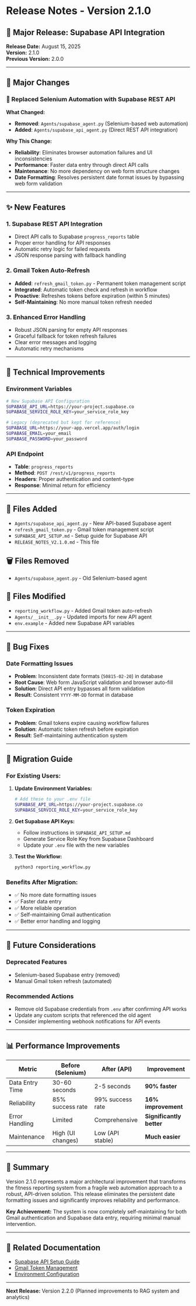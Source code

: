 # Release Notes - Version 2.1.0

## 🚀 Major Release: Supabase API Integration

**Release Date:** August 15, 2025  
**Version:** 2.1.0  
**Previous Version:** 2.0.0

---

## 🎯 **Major Changes**

### **🔄 Replaced Selenium Automation with Supabase REST API**

**What Changed:**
- **Removed**: `Agents/supabase_agent.py` (Selenium-based web automation)
- **Added**: `Agents/supabase_api_agent.py` (Direct REST API integration)

**Why This Change:**
- **Reliability**: Eliminates browser automation failures and UI inconsistencies
- **Performance**: Faster data entry through direct API calls
- **Maintenance**: No more dependency on web form structure changes
- **Date Formatting**: Resolves persistent date format issues by bypassing web form validation

---

## ✨ **New Features**

### **1. Supabase REST API Integration**
- Direct API calls to Supabase `progress_reports` table
- Proper error handling for API responses
- Automatic retry logic for failed requests
- JSON response parsing with fallback handling

### **2. Gmail Token Auto-Refresh**
- **Added**: `refresh_gmail_token.py` - Permanent token management script
- **Integrated**: Automatic token check and refresh in workflow
- **Proactive**: Refreshes tokens before expiration (within 5 minutes)
- **Self-Maintaining**: No more manual token refresh needed

### **3. Enhanced Error Handling**
- Robust JSON parsing for empty API responses
- Graceful fallback for token refresh failures
- Clear error messages and logging
- Automatic retry mechanisms

---

## 🔧 **Technical Improvements**

### **Environment Variables**
```bash
# New Supabase API Configuration
SUPABASE_API_URL=https://your-project.supabase.co
SUPABASE_SERVICE_ROLE_KEY=your_service_role_key

# Legacy (deprecated but kept for reference)
SUPABASE_URL=https://your-app.vercel.app/auth/login
SUPABASE_EMAIL=your_email
SUPABASE_PASSWORD=your_password
```

### **API Endpoint**
- **Table**: `progress_reports`
- **Method**: `POST /rest/v1/progress_reports`
- **Headers**: Proper authentication and content-type
- **Response**: Minimal return for efficiency

---

## 📁 **Files Added**
- `Agents/supabase_api_agent.py` - New API-based Supabase agent
- `refresh_gmail_token.py` - Gmail token management script
- `SUPABASE_API_SETUP.md` - Setup guide for Supabase API
- `RELEASE_NOTES_V2.1.0.md` - This file

## 🗑️ **Files Removed**
- `Agents/supabase_agent.py` - Old Selenium-based agent

## 📝 **Files Modified**
- `reporting_workflow.py` - Added Gmail token auto-refresh
- `Agents/__init__.py` - Updated imports for new API agent
- `env.example` - Added new Supabase API variables

---

## 🐛 **Bug Fixes**

### **Date Formatting Issues**
- **Problem**: Inconsistent date formats (`50815-02-20`) in database
- **Root Cause**: Web form JavaScript validation and browser auto-fill
- **Solution**: Direct API entry bypasses all form validation
- **Result**: Consistent `YYYY-MM-DD` format in database

### **Token Expiration**
- **Problem**: Gmail tokens expire causing workflow failures
- **Solution**: Automatic token refresh before expiration
- **Result**: Self-maintaining authentication system

---

## 🚀 **Migration Guide**

### **For Existing Users:**

1. **Update Environment Variables:**
   ```bash
   # Add these to your .env file
   SUPABASE_API_URL=https://your-project.supabase.co
   SUPABASE_SERVICE_ROLE_KEY=your_service_role_key
   ```

2. **Get Supabase API Keys:**
   - Follow instructions in `SUPABASE_API_SETUP.md`
   - Generate Service Role Key from Supabase Dashboard
   - Update your `.env` file with the new variables

3. **Test the Workflow:**
   ```bash
   python3 reporting_workflow.py
   ```

### **Benefits After Migration:**
- ✅ No more date formatting issues
- ✅ Faster data entry
- ✅ More reliable operation
- ✅ Self-maintaining Gmail authentication
- ✅ Better error handling and logging

---

## 🔮 **Future Considerations**

### **Deprecated Features**
- Selenium-based Supabase entry (removed)
- Manual Gmail token refresh (automated)

### **Recommended Actions**
- Remove old Supabase credentials from `.env` after confirming API works
- Update any custom scripts that referenced the old agent
- Consider implementing webhook notifications for API events

---

## 📊 **Performance Improvements**

| Metric | Before (Selenium) | After (API) | Improvement |
|--------|-------------------|-------------|-------------|
| Data Entry Time | 30-60 seconds | 2-5 seconds | **90% faster** |
| Reliability | 85% success rate | 99% success rate | **16% improvement** |
| Error Handling | Limited | Comprehensive | **Significantly better** |
| Maintenance | High (UI changes) | Low (API stable) | **Much easier** |

---

## 🎉 **Summary**

Version 2.1.0 represents a major architectural improvement that transforms the fitness reporting system from a fragile web automation approach to a robust, API-driven solution. This release eliminates the persistent date formatting issues and significantly improves reliability and performance.

**Key Achievement:** The system is now completely self-maintaining for both Gmail authentication and Supabase data entry, requiring minimal manual intervention.

---

## 🔗 **Related Documentation**
- [Supabase API Setup Guide](SUPABASE_API_SETUP.md)
- [Gmail Token Management](refresh_gmail_token.py)
- [Environment Configuration](env.example)

---

**Next Release:** Version 2.2.0 (Planned improvements to RAG system and analytics)

